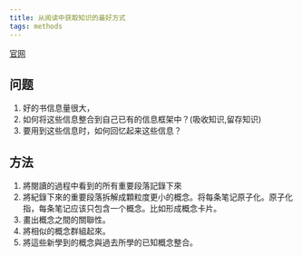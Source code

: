 ```yaml
---
title: 从阅读中获取知识的最好方式
tags: methods
---
```


[官网](https://wiki.heptabase.com/the-best-way-to-acquire-knowledge-from-readings?lang=zh-Hant)

## 问题
1. 好的书信息量很大，
  1. 如何将这些信息整合到自己已有的信息框架中？(吸收知识,留存知识)
  2. 要用到这些信息时，如何回忆起来这些信息？

## 方法
1. 將閱讀的過程中看到的所有重要段落記錄下來
2. 將紀錄下來的重要段落拆解成顆粒度更小的概念。将每条笔记原子化。原子化指，每条笔记应该只包含一个概念。比如形成概念卡片。
3. 畫出概念之間的關聯性。
4. 將相似的概念群組起來。
5. 將這些新學到的概念與過去所學的已知概念整合。

